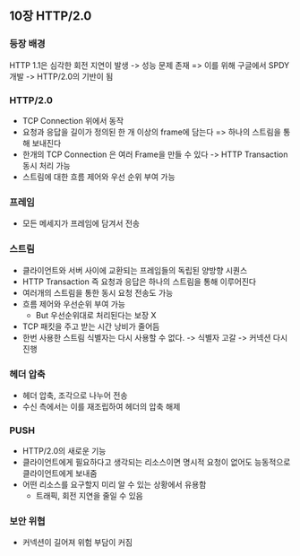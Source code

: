 ## 10장 HTTP/2.0

### 등장 배경
HTTP 1.1은 심각한 회전 지연이 발생 -> 성능 문제 존재
=> 이를 위해 구글에서 SPDY 개발 -> HTTP/2.0의 기반이 됨

### HTTP/2.0
- TCP Connection 위에서 동작
- 요청과 응답을 길이가 정의된 한 개 이상의 frame에 담는다 => 하나의 스트림을 통해 보내진다
- 한개의 TCP Connection 은 여러 Frame을 만들 수 있다 -> HTTP Transaction 동시 처리 가능
- 스트림에 대한 흐름 제어와 우선 순위 부여 가능

### 프레임
- 모든 메세지가 프레임에 담겨서 전송

### 스트림
- 클라이언트와 서버 사이에 교환되는 프레임들의 독립된 양방향 시퀀스
- HTTP Transaction 즉 요청과 응답은 하나의 스트림을 통해 이루어진다
- 여러개의 스트림을 통한 동시 요청 전송도 가능
- 흐름 제어와 우선순위 부여 가능
  - But 우선순위대로 처리된다는 보장 X
- TCP 패킷을 주고 받는 시간 낭비가 줄어듬
- 한번 사용한 스트림 식별자는 다시 사용할 수 없다. -> 식별자 고갈 -> 커넥션 다시 진행

### 헤더 압축
- 헤더 압축, 조각으로 나누어 전송
- 수신 측에서는 이를 재조립하여 헤더의 압축 해제

### PUSH
- HTTP/2.0의 새로운 기능
- 클라이언트에게 필요하다고 생각되는 리소스이면 명시적 요청이 없어도 능동적으로 클라이언트에게 보내줌
- 어떤 리소스를 요구할지 미리 알 수 있는 상황에서 유용함
  - 트래픽, 회전 지연을 줄일 수 있음
### 보안 위협
- 커넥션이 길어져 위험 부담이 커짐